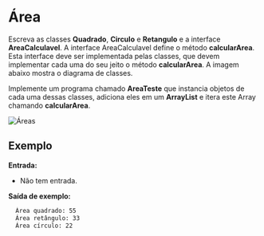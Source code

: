 # Área

Escreva as classes **Quadrado**, **Circulo** e **Retangulo** e a interface **AreaCalculavel**. A interface AreaCalculavel define o método **calcularArea**. Esta interface deve ser implementada pelas classes, que devem implementar cada uma do seu jeito o método **calcularArea**. A imagem abaixo mostra o diagrama de classes.

Implemente um programa chamado **AreaTeste** que instancia objetos de cada uma dessas classes, adiciona eles em um **ArrayList** e itera este Array chamando **calcularArea**.

![Áreas](https://i.imgur.com/KtxE9s0.png)

## Exemplo

**Entrada:**

* Não tem entrada.

**Saída de exemplo:**

```bash
  Área quadrado: 55
  Área retângulo: 33
  Área círculo: 22
```